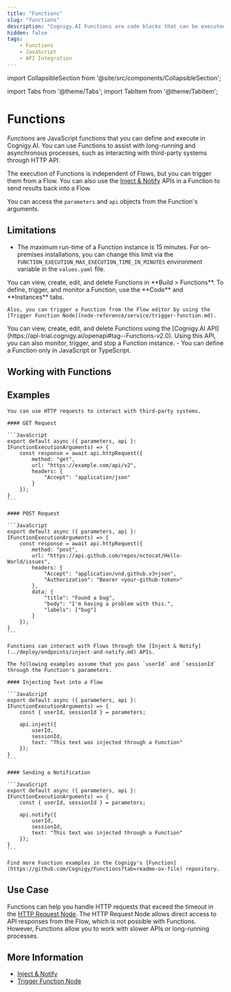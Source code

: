 ```yaml
---
title: "Functions"
slug: "functions"
description: "Cognigy.AI Functions are code blocks that can be executed within your Cognigy.AI installation and assist you with long-running asynchronous processes, such as interacting with third-party systems through HTTP API."
hidden: false
tags: 
    - Functions
    - JavaScript
    - API Integration
---
```

import CollapsibleSection from '@site/src/components/CollapsibleSection';

import Tabs from '@theme/Tabs';
import TabItem from '@theme/TabItem';



# Functions

_Functions_ are JavaScript functions that you can define and execute in Cognigy.AI. You can use Functions to assist with long-running and asynchronous processes, such as interacting with third-party systems through HTTP API.

The execution of Functions is independent of Flows, but you can trigger them from a Flow. You can also use the [Inject & Notify](../deploy/endpoints/inject-and-notify.md) APIs in a Function to send results back into a Flow.

You can access the `parameters` and `api` objects from the Function's arguments.

## Limitations

- The maximum run-time of a Function instance is 15 minutes. For on-premises installations, you can change this limit via the `FUNCTION_EXECUTION_MAX_EXECUTION_TIME_IN_MINUTES` environment variable in the `values.yaml` file.
<Tabs>
  <TabItem value="tab1" label="GUI" default>
    You can view, create, edit, and delete Functions in **Build > Functions**. To define, trigger, and monitor a Function, use the **Code** and **Instances** tabs.

    Also, you can trigger a Function from the Flow editor by using the [Trigger Function Node](node-reference/service/trigger-function.md).

  </TabItem>
  <TabItem value="tab2" label="API">
    You can view, create, edit, and delete Functions using the [Cognigy.AI API](https://api-trial.cognigy.ai/openapi#tag--Functions-v2.0). Using this API, you can also monitor, trigger, and stop a Function instance.

  </TabItem>
</Tabs>
- You can define a Function only in JavaScript or TypeScript.

## Working with Functions

## Examples

<CollapsibleSection title="Interact with Third-Party Systems">

    You can use HTTP requests to interact with third-party systems.
    
    #### GET Request
    
    ```JavaScript
    export default async ({ parameters, api }: IFunctionExecutionArguments) => {
        const response = await api.httpRequest({
            method: "get",
            url: "https://example.com/api/v2",
            headers: {
                "Accept": "application/json"
            }
        });
    }
    ```
    
    #### POST Request
    
    ```JavaScript
    export default async ({ parameters, api }: IFunctionExecutionArguments) => {
        const response = await api.httpRequest({
            method: "post",
            url: "https://api.github.com/repos/octocat/Hello-World/issues",
            headers: {
                "Accept": "application/vnd.github.v3+json",
                "Authorization": "Bearer <your-github-token>"
            },
            data: {
                "title": "Found a bug",
                "body": "I'm having a problem with this.",
                "labels": ["bug"]
            }
        });
    }
    ```
    

</CollapsibleSection>


<CollapsibleSection title="Interact with Flows">

    Functions can interact with Flows through the [Inject & Notify](../deploy/endpoints/inject-and-notify.md) APIs.
    
    The following examples assume that you pass `userId` and `sessionId` through the Function's parameters.
    
    #### Injecting Text into a Flow
    
    ```JavaScript
    export default async ({ parameters, api }: IFunctionExecutionArguments) => {
        const { userId, sessionId } = parameters;
    
        api.inject({
            userId,
            sessionId,
            text: "This text was injected through a Function"
        });
    }
    ```
    
    #### Sending a Notification
    
    ```JavaScript
    export default async ({ parameters, api }: IFunctionExecutionArguments) => {
        const { userId, sessionId } = parameters;
    
        api.notify({
            userId,
            sessionId,
            text: "This text was injected through a Function"
        });
    }
    ```
    
    Find more Function examples in the Cognigy's [Function](https://github.com/Cognigy/Functions?tab=readme-ov-file) repository.
    

</CollapsibleSection>


## Use Case

Functions can help you handle HTTP requests that exceed the timeout in the [HTTP Request Node](../../ai/resource/node-reference/service/http-request.md). The HTTP Request Node allows direct access to API responses from the Flow, which is not possible with Functions. However, Functions allow you to work with slower APIs or long-running processes.

## More Information

- [Inject & Notify](../deploy/endpoints/inject-and-notify.md)
- [Trigger Function Node](node-reference/service/trigger-function.md)

<!--

Cognigy Functions are a big leap forward when it comes to running asynchronous code in the background. 
Functions allow you to schedule long-running code (e.g. 10 minutes!) in the background. 
Functions can be triggered and started via our [RESTful API](https://api-trial.cognigy.ai/openapi) or from within your Flows. Your code in Functions will be executed in a save containment and can inject results back into your users' conversational sessions. 

**Cognigy Functions** improves the AI solution and enables you to create asynchronous solutions in addition to the Cognigy Flows feature, which creates synchronous solutions. 

As soon as you e.g. have to start a polling job on a third-party system (e.g. an RPA tool), you need an application that can poll the external system and then use Cognigy **inject/notify API** to resolve with some data.

Cognigy Functions provides a tool for you that can be used to implement operations like this and e.g. kick-off a polling job.

Cognigy Functions are a way for you to implement long-running custom-code which can be started from within a Flow but is not limited to the execution time of such. It can interact with third-party platforms and APIs. Cognigy Functions can be started using some **Trigger**, will then be executed and can "report" their status back into a Flow using inject/notify.

Good examples for a Cognigy function are:

•	you want to start polling a third-party system for updates, e.g. while you integrate your bots with something like an RPC tool.
•	you want to execute complex code in an asynchronous way without your Flows being slow.
•	you have code that runs for quite some time, e.g. 10 minutes—without actually being responsible to run/host the code.

-->